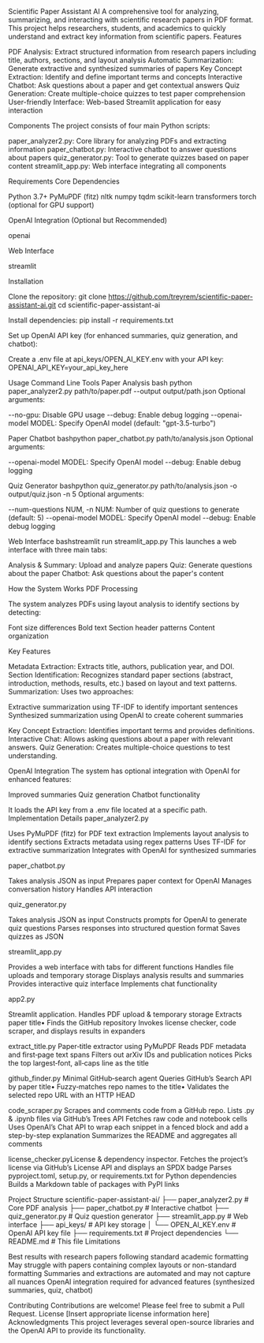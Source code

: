Scientific Paper Assistant AI
A comprehensive tool for analyzing, summarizing, and interacting with scientific research papers in PDF format. This project helps researchers, students, and academics to quickly understand and extract key information from scientific papers.
Features

PDF Analysis: Extract structured information from research papers including title, authors, sections, and layout analysis
Automatic Summarization: Generate extractive and synthesized summaries of papers
Key Concept Extraction: Identify and define important terms and concepts
Interactive Chatbot: Ask questions about a paper and get contextual answers
Quiz Generation: Create multiple-choice quizzes to test paper comprehension
User-friendly Interface: Web-based Streamlit application for easy interaction

Components
The project consists of four main Python scripts:

paper_analyzer2.py: Core library for analyzing PDFs and extracting information
paper_chatbot.py: Interactive chatbot to answer questions about papers
quiz_generator.py: Tool to generate quizzes based on paper content
streamlit_app.py: Web interface integrating all components

Requirements
Core Dependencies

Python 3.7+
PyMuPDF (fitz)
nltk
numpy
tqdm
scikit-learn
transformers
torch (optional for GPU support)

OpenAI Integration (Optional but Recommended)

openai

Web Interface

streamlit

Installation

Clone the repository:
git clone https://github.com/treyrem/scientific-paper-assistant-ai.git
cd scientific-paper-assistant-ai

Install dependencies:
pip install -r requirements.txt

Set up OpenAI API key (for enhanced summaries, quiz generation, and chatbot):

Create a .env file at api_keys/OPEN_AI_KEY.env with your API key:
OPENAI_API_KEY=your_api_key_here




Usage
Command Line Tools
Paper Analysis
bash python paper_analyzer2.py path/to/paper.pdf --output output/path.json
Optional arguments:

--no-gpu: Disable GPU usage
--debug: Enable debug logging
--openai-model MODEL: Specify OpenAI model (default: "gpt-3.5-turbo")

Paper Chatbot
bashpython paper_chatbot.py path/to/analysis.json
Optional arguments:

--openai-model MODEL: Specify OpenAI model
--debug: Enable debug logging

Quiz Generator
bashpython quiz_generator.py path/to/analysis.json -o output/quiz.json -n 5
Optional arguments:

--num-questions NUM, -n NUM: Number of quiz questions to generate (default: 5)
--openai-model MODEL: Specify OpenAI model
--debug: Enable debug logging

Web Interface
bashstreamlit run streamlit_app.py
This launches a web interface with three main tabs:

Analysis & Summary: Upload and analyze papers
Quiz: Generate questions about the paper
Chatbot: Ask questions about the paper's content

How the System Works
PDF Processing

The system analyzes PDFs using layout analysis to identify sections by detecting:

Font size differences
Bold text
Section header patterns
Content organization

Key Features

Metadata Extraction: Extracts title, authors, publication year, and DOI.
Section Identification: Recognizes standard paper sections (abstract, introduction, methods, results, etc.) based on layout and text patterns.
Summarization: Uses two approaches:

Extractive summarization using TF-IDF to identify important sentences
Synthesized summarization using OpenAI to create coherent summaries


Key Concept Extraction: Identifies important terms and provides definitions.
Interactive Chat: Allows asking questions about a paper with relevant answers.
Quiz Generation: Creates multiple-choice questions to test understanding.

OpenAI Integration
The system has optional integration with OpenAI for enhanced features:

Improved summaries
Quiz generation
Chatbot functionality

It loads the API key from a .env file located at a specific path.
Implementation Details
paper_analyzer2.py

Uses PyMuPDF (fitz) for PDF text extraction
Implements layout analysis to identify sections
Extracts metadata using regex patterns
Uses TF-IDF for extractive summarization
Integrates with OpenAI for synthesized summaries

paper_chatbot.py

Takes analysis JSON as input
Prepares paper context for OpenAI
Manages conversation history
Handles API interaction

quiz_generator.py

Takes analysis JSON as input
Constructs prompts for OpenAI to generate quiz questions
Parses responses into structured question format
Saves quizzes as JSON

streamlit_app.py

Provides a web interface with tabs for different functions
Handles file uploads and temporary storage
Displays analysis results and summaries
Provides interactive quiz interface
Implements chat functionality


app2.py

Streamlit application.
Handles PDF upload & temporary storage
Extracts paper title• Finds the GitHub repository
Invokes license checker, code scraper, and displays results in expanders

extract_title.py
Paper‐title extractor using PyMuPDF
Reads PDF metadata and first‐page text spans
Filters out arXiv IDs and publication notices
Picks the top largest‐font, all‐caps line as the title

github_finder.py
Minimal GitHub‐search agent
Queries GitHub’s Search API by paper title• Fuzzy‐matches repo names to the title• Validates the selected repo URL with an HTTP HEAD

code_scraper.py
Scrapes and comments code from a GitHub repo.
Lists .py & .ipynb files via GitHub’s Trees API
Fetches raw code and notebook cells 
Uses OpenAI’s Chat API to wrap each snippet in a fenced block and add a step-by-step explanation
Summarizes the README and aggregates all comments

license_checker.pyLicense & dependency inspector.
Fetches the project’s license via GitHub’s 
License API and displays an SPDX badge
Parses pyproject.toml, setup.py, or requirements.txt for Python dependencies
Builds a Markdown table of packages with PyPI links

Project Structure
scientific-paper-assistant-ai/
├── paper_analyzer2.py         # Core PDF analysis
├── paper_chatbot.py           # Interactive chatbot
├── quiz_generator.py          # Quiz question generator
├── streamlit_app.py           # Web interface
├── api_keys/                  # API key storage
│   └── OPEN_AI_KEY.env        # OpenAI API key file
├── requirements.txt           # Project dependencies
└── README.md                  # This file
Limitations

Best results with research papers following standard academic formatting
May struggle with papers containing complex layouts or non-standard formatting
Summaries and extractions are automated and may not capture all nuances
OpenAI integration required for advanced features (synthesized summaries, quiz, chatbot)

Contributing
Contributions are welcome! Please feel free to submit a Pull Request.
License
[Insert appropriate license information here]
Acknowledgments
This project leverages several open-source libraries and the OpenAI API to provide its functionality.
